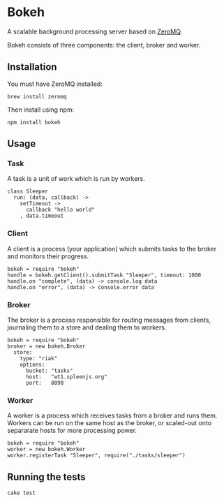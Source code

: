 # Bokeh

A scalable background processing server based on [ZeroMQ](http://www.zeromq.org/).

Bokeh consists of three components: the client, broker and worker.

## Installation

You must have ZeroMQ installed:

    brew install zeromq

Then install using npm:

    npm install bokeh

## Usage

### Task

A task is a unit of work which is run by workers.

    class Sleeper
      run: (data, callback) ->
        setTimeout ->
          callback "hello world"
        , data.timeout

### Client

A client is a process (your application) which submits tasks to the broker and monitors their progress.

    bokeh = require "bokeh"
    handle = bokeh.getClient().submitTask "Sleeper", timeout: 1000
    handle.on "complete", (data) -> console.log data
    handle.on "error", (data) -> console.error data

### Broker

The broker is a process responsible for routing messages from clients, journaling them to a store and dealing them to workers.

    bokeh = require "bokeh"
    broker = new bokeh.Broker
      store:
        type: "riak"
        options:
          bucket: "tasks"
          host:   "wt1.spleenjs.org"
          port:   8098

### Worker

A worker is a process which receives tasks from a broker and runs them. Workers can be run on the same host as the broker, or scaled-out onto separarate hosts for more processing power.

    bokeh = require "bokeh"
    worker = new bokeh.Worker
    worker.registerTask "Sleeper", require("./tasks/sleeper")

## Running the tests

    cake test
